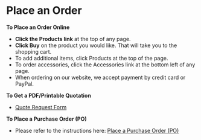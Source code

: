 # Place an Order

**To Place an Order Online**

* **Click the Products link** at the top of any page.
* **Click Buy** on the product you would like. That will take you to the shopping cart.
* To add additional items, click Products at the top of the page.
* To order accessories, click the Accessories link at the bottom left of any page.
* When ordering on our website, we accept payment by credit card or PayPal.

**To Get a PDF/Printable Quotation**

* [Quote Request Form](https://goo.gl/forms/da0exAsL1DZlQeoW2)

**To Place a Purchase Order \(PO\)**

* Please refer to the instructions here: [Place a Purchase Order \(PO\)](https://saleae.gitbook.io/docs/~/edit/drafts/-LJtrnKeYdvZQmbbuVU1/ordering-and-shipping/place-a-purchase-order-po)



